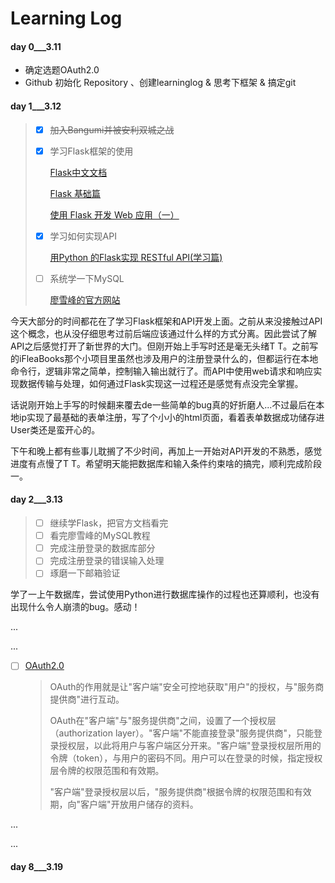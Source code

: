 # Learning Log

#### day 0___3.11

- 确定选题OAuth2.0
- Github 初始化 Repository 、创建learninglog & 思考下框架 & 搞定git

#### day 1___3.12

> - [x] ~~加入Bangumi并被安利双城之战~~
>
> - [x] 学习Flask框架的使用
>
>   [Flask中文文档](https://dormousehole.readthedocs.io/en/1.1.2/quickstart.html)
>
>   [Flask 基础篇](https://zhuanlan.zhihu.com/p/44859752)
>
>   [使用 Flask 开发 Web 应用（一）](https://segmentfault.com/a/1190000008404692)
>
> - [x] 学习如何实现API
>
>   [用Python 的Flask实现 RESTful API(学习篇)](https://www.jianshu.com/p/33160c224732)
>
> - [ ] 系统学一下MySQL
>
>   [廖雪峰的官方网站](https://www.liaoxuefeng.com/wiki/1177760294764384)
>

今天大部分的时间都花在了学习Flask框架和API开发上面。之前从来没接触过API这个概念，也从没仔细思考过前后端应该通过什么样的方式分离。因此尝试了解API之后感觉打开了新世界的大门。但刚开始上手写时还是毫无头绪T T。之前写的iFleaBooks那个小项目里虽然也涉及用户的注册登录什么的，但都运行在本地命令行，逻辑非常之简单，控制输入输出就行了。而API中使用web请求和响应实现数据传输与处理，如何通过Flask实现这一过程还是感觉有点没完全掌握。

话说刚开始上手写的时候翻来覆去de一些简单的bug真的好折磨人...不过最后在本地ip实现了最基础的表单注册，写了个小小的html页面，看着表单数据成功储存进User类还是蛮开心的。

下午和晚上都有些事儿耽搁了不少时间，再加上一开始对API开发的不熟悉，感觉进度有点慢了T T。希望明天能把数据库和输入条件约束啥的搞完，顺利完成阶段一。

#### day 2___3.13

> - [ ] 继续学Flask，把官方文档看完
> - [ ] 看完廖雪峰的MySQL教程
> - [ ] 完成注册登录的数据库部分
> - [ ] 完成注册登录的错误输入处理
> - [ ] 琢磨一下邮箱验证

学了一上午数据库，尝试使用Python进行数据库操作的过程也还算顺利，也没有出现什么令人崩溃的bug。感动！



...

...

- [ ] [OAuth2.0](https://www.ruanyifeng.com/blog/2014/05/oauth_2_0.html)

  > OAuth的作用就是让"客户端"安全可控地获取"用户"的授权，与"服务商提供商"进行互动。
  >
  > OAuth在"客户端"与"服务提供商"之间，设置了一个授权层（authorization layer）。"客户端"不能直接登录"服务提供商"，只能登录授权层，以此将用户与客户端区分开来。"客户端"登录授权层所用的令牌（token），与用户的密码不同。用户可以在登录的时候，指定授权层令牌的权限范围和有效期。
  >
  > "客户端"登录授权层以后，"服务提供商"根据令牌的权限范围和有效期，向"客户端"开放用户储存的资料。

...

...

#### day 8___3.19

